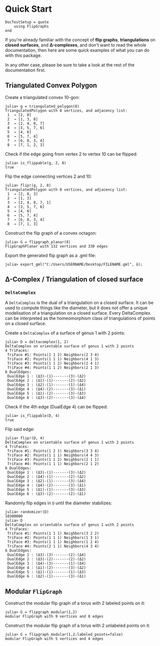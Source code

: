 # Quick Start

```@meta
DocTestSetup = quote
    using FlipGraphs
end
```

If you're already familiar with the concept of **flip graphs**, **triangulations** on **closed surfaces**, and **Δ-complexes**, and don't want to read the whole documentation, then here are some quick examples of what you can do with this package.

In any other case, please be sure to take a look at the rest of the documentation first.

## Triangulated Convex Polygon

Create a triangulated convex 10-gon:

```jldoctest ggg
julia> g = triangulated_polygon(8)
TriangulatedPolygon with 8 vertices, and adjacency list:
 1  → [2, 8]
 2  → [1, 3, 8]
 3  → [2, 4, 8, 7]
 4  → [3, 5, 7, 6]
 5  → [4, 6]
 6  → [5, 7, 4]
 7  → [6, 8, 3, 4]
 8  → [7, 1, 2, 3]
```

Check if the edge going from vertex 2 to vertex 10 can be flipped:

```jldoctest ggg
julia> is_flippable(g, 2, 8)
true
```

Flip the edge connecting vertices 2 and 10:

```jldoctest ggg
julia> flip!(g, 2, 8)
TriangulatedPolygon with 8 vertices, and adjacency list:
 1  → [2, 8, 3]
 2  → [1, 3]
 3  → [2, 4, 8, 7, 1]
 4  → [3, 5, 7, 6]
 5  → [4, 6]
 6  → [5, 7, 4]
 7  → [6, 8, 3, 4]
 8  → [7, 1, 3]
```

Construct the flip graph of a convex octagon:

```jldoctest
julia> G = flipgraph_planar(8)
FlipGraphPlanar with 132 vertices and 330 edges
```

Export the generated flip graph as a .gml file:

```julia-repl
julia> export_gml("C:/Users/USERNAME/Desktop/FILENAME.gml", G);
```


## Δ-Complex / Triangulation of closed surface

### `DeltaComplex`

A `DeltaComplex` is the dual of a triangulation on a closed surface.
It can be used to compute things like the diameter, but it does not offer a unique modelisation of a triangulation on a closed surface. 
Every DeltaComplex can be interpreted as the homeomorphism class of triangulations of points on a closed surface.

Create a `DeltaComplex` of a surface of genus 1 with 2 points:

```jldoctest DDD
julia> D = deltacomplex(1, 2)
DeltaComplex on orientable surface of genus 1 with 2 points
4 TriFaces:
 TriFace #1: Points(1 1 2) Neighbors(2 3 4)
 TriFace #2: Points(1 1 1) Neighbors(4 1 3)
 TriFace #3: Points(1 1 2) Neighbors(2 4 1)
 TriFace #4: Points(1 1 2) Neighbors(2 1 3)
6 DualEdges:
 DualEdge 1 : (Δ3)-(1)-------(3)-(Δ2)
 DualEdge 2 : (Δ1)-(1)-------(2)-(Δ2)
 DualEdge 3 : (Δ2)-(1)-------(1)-(Δ4)
 DualEdge 4 : (Δ4)-(2)-------(3)-(Δ1)
 DualEdge 5 : (Δ1)-(2)-------(3)-(Δ3)
 DualEdge 6 : (Δ3)-(2)-------(3)-(Δ4)
```

Check if the 4th edge (DualEdge 4) can be flipped:

```jldoctest DDD
julia> is_flippable(D, 4)
true
```

Flip said edge:

```jldoctest DDD
julia> flip!(D, 4)
DeltaComplex on orientable surface of genus 1 with 2 points
4 TriFaces:
 TriFace #1: Points(1 2 1) Neighbors(3 3 4)
 TriFace #2: Points(1 1 1) Neighbors(4 4 3)
 TriFace #3: Points(1 1 2) Neighbors(2 1 1)
 TriFace #4: Points(1 1 1) Neighbors(2 1 2)
6 DualEdges:
 DualEdge 1 : (Δ3)-(1)-------(3)-(Δ2)
 DualEdge 2 : (Δ4)-(1)-------(2)-(Δ2)
 DualEdge 3 : (Δ2)-(1)-------(3)-(Δ4)
 DualEdge 4 : (Δ4)-(2)-------(3)-(Δ1)
 DualEdge 5 : (Δ1)-(1)-------(3)-(Δ3)
 DualEdge 6 : (Δ3)-(2)-------(2)-(Δ1)
```

Randomly flip edges in `D` until the diameter stabilizes:

```julia-repl
julia> randomize!(D)
10300000
julia> D
DeltaComplex on orientable surface of genus 1 with 2 points
4 TriFaces:
 TriFace #1: Points(1 1 1) Neighbors(3 2 2)
 TriFace #2: Points(1 1 1) Neighbors(1 3 1)
 TriFace #3: Points(1 1 1) Neighbors(1 2 4)
 TriFace #4: Points(2 1 1) Neighbors(4 3 4)
6 DualEdges:
 DualEdge 1 : (Δ3)-(3)-------(2)-(Δ4)
 DualEdge 2 : (Δ3)-(2)-------(2)-(Δ2)
 DualEdge 3 : (Δ4)-(3)-------(1)-(Δ4)
 DualEdge 4 : (Δ1)-(2)-------(3)-(Δ2)
 DualEdge 5 : (Δ1)-(1)-------(1)-(Δ3)
 DualEdge 6 : (Δ2)-(1)-------(3)-(Δ1)
```


## Modular `FlipGraph`

Construct the modular flip graph of a torus with 2 labeled points on it:

```jldoctest
julia> G = flipgraph_modular(1,2)
modular FlipGraph with 9 vertices and 8 edges
```

Construct the modular flip graph of a torus with 2 unlabeled points on it:

```jldoctest
julia> G = flipgraph_modular(1,2;labeled_points=false)
modular FlipGraph with 5 vertices and 4 edges
```